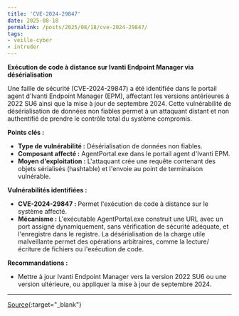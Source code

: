 ```yaml
---
title: 'CVE-2024-29847'
date: 2025-08-18
permalink: /posts/2025/08/18/cve-2024-29847/
tags:
- veille-cyber
- intruder
---
```

**Exécution de code à distance sur Ivanti Endpoint Manager via désérialisation**

Une faille de sécurité (CVE-2024-29847) a été identifiée dans le portail agent d'Ivanti Endpoint Manager (EPM), affectant les versions antérieures à 2022 SU6 ainsi que la mise à jour de septembre 2024. Cette vulnérabilité de désérialisation de données non fiables permet à un attaquant distant et non authentifié de prendre le contrôle total du système compromis.

**Points clés :**

*   **Type de vulnérabilité :** Désérialisation de données non fiables.
*   **Composant affecté :** AgentPortal.exe dans le portail agent d'Ivanti EPM.
*   **Moyen d'exploitation :** L'attaquant crée une requête contenant des objets sérialisés (hashtable) et l'envoie au point de terminaison vulnérable.

**Vulnérabilités identifiées :**

*   **CVE-2024-29847 :** Permet l'exécution de code à distance sur le système affecté.
*   **Mécanisme :** L'exécutable AgentPortal.exe construit une URL avec un port assigné dynamiquement, sans vérification de sécurité adéquate, et l'enregistre dans le registre. La désérialisation de la charge utile malveillante permet des opérations arbitraires, comme la lecture/écriture de fichiers ou l'exécution de code.

**Recommandations :**

*   Mettre à jour Ivanti Endpoint Manager vers la version 2022 SU6 ou une version ultérieure, ou appliquer la mise à jour de septembre 2024.

---
[Source](https://cvemon.intruder.io/cves/CVE-2024-29847){:target="_blank"}
